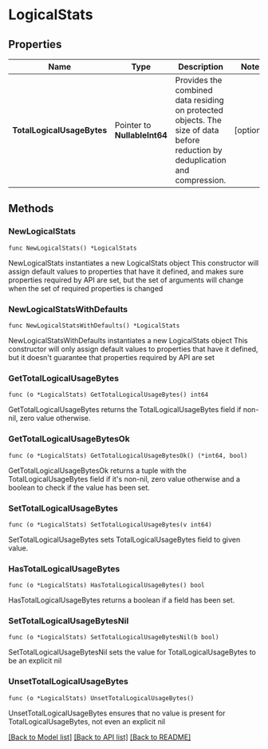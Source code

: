 # LogicalStats

## Properties

Name | Type | Description | Notes
------------ | ------------- | ------------- | -------------
**TotalLogicalUsageBytes** | Pointer to **NullableInt64** | Provides the combined data residing on protected objects. The size of data before reduction by deduplication and compression. | [optional] 

## Methods

### NewLogicalStats

`func NewLogicalStats() *LogicalStats`

NewLogicalStats instantiates a new LogicalStats object
This constructor will assign default values to properties that have it defined,
and makes sure properties required by API are set, but the set of arguments
will change when the set of required properties is changed

### NewLogicalStatsWithDefaults

`func NewLogicalStatsWithDefaults() *LogicalStats`

NewLogicalStatsWithDefaults instantiates a new LogicalStats object
This constructor will only assign default values to properties that have it defined,
but it doesn't guarantee that properties required by API are set

### GetTotalLogicalUsageBytes

`func (o *LogicalStats) GetTotalLogicalUsageBytes() int64`

GetTotalLogicalUsageBytes returns the TotalLogicalUsageBytes field if non-nil, zero value otherwise.

### GetTotalLogicalUsageBytesOk

`func (o *LogicalStats) GetTotalLogicalUsageBytesOk() (*int64, bool)`

GetTotalLogicalUsageBytesOk returns a tuple with the TotalLogicalUsageBytes field if it's non-nil, zero value otherwise
and a boolean to check if the value has been set.

### SetTotalLogicalUsageBytes

`func (o *LogicalStats) SetTotalLogicalUsageBytes(v int64)`

SetTotalLogicalUsageBytes sets TotalLogicalUsageBytes field to given value.

### HasTotalLogicalUsageBytes

`func (o *LogicalStats) HasTotalLogicalUsageBytes() bool`

HasTotalLogicalUsageBytes returns a boolean if a field has been set.

### SetTotalLogicalUsageBytesNil

`func (o *LogicalStats) SetTotalLogicalUsageBytesNil(b bool)`

 SetTotalLogicalUsageBytesNil sets the value for TotalLogicalUsageBytes to be an explicit nil

### UnsetTotalLogicalUsageBytes
`func (o *LogicalStats) UnsetTotalLogicalUsageBytes()`

UnsetTotalLogicalUsageBytes ensures that no value is present for TotalLogicalUsageBytes, not even an explicit nil

[[Back to Model list]](../README.md#documentation-for-models) [[Back to API list]](../README.md#documentation-for-api-endpoints) [[Back to README]](../README.md)


